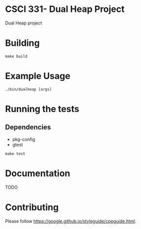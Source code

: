 # CSCI 331- Dual Heap Project

Dual Heap project

# Building

```
make build
```

# Example Usage

```
./bin/dualheap [args]
```

# Running the tests

## Dependencies

- pkg-config
- gtest

```
make test
```

# Documentation

TODO

# Contributing

Please follow https://google.github.io/styleguide/cppguide.html.
